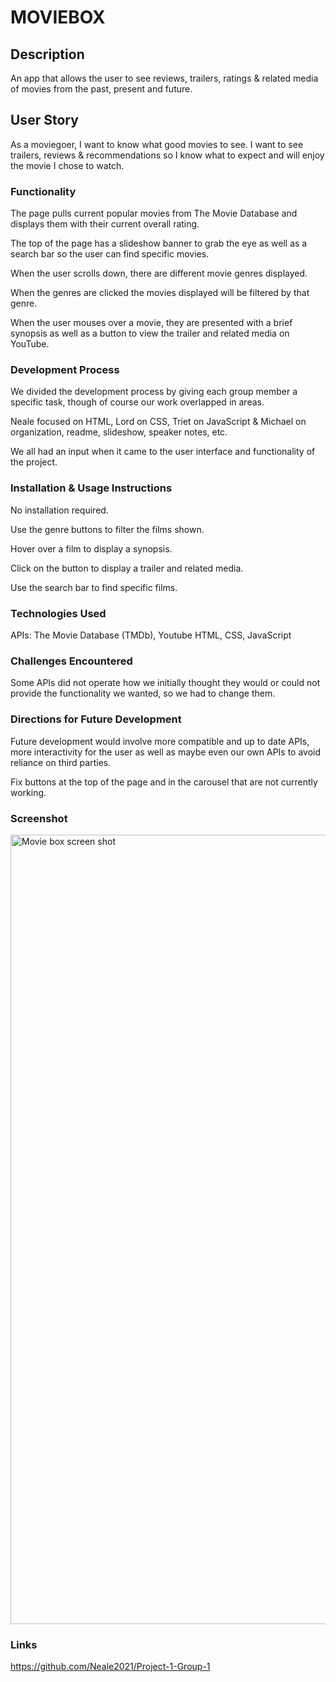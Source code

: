 # MOVIEBOX

## Description

An app that allows the user to see reviews, trailers, ratings & related media of movies from the past, present and future.

## User Story

As a moviegoer, I want to know what good movies to see. I want to see trailers, reviews & recommendations so I know what to expect and will enjoy the movie I chose to watch.

### Functionality

The page pulls current popular movies from The Movie Database and displays them with their current overall rating.

The top of the page has a slideshow banner to grab the eye as well as a search bar so the user can find specific movies.

When the user scrolls down, there are different movie genres displayed.

When the genres are clicked the movies displayed will be filtered by that genre.

When the user mouses over a movie, they are presented with a brief synopsis as well as a button to view the trailer and related media on YouTube.

### Development Process

We divided the development process by giving each group member a specific task, though of course our work overlapped in areas.

Neale focused on HTML, Lord on CSS, Triet on JavaScript & Michael on organization, readme, slideshow, speaker notes, etc.

We all had an input when it came to the user interface and functionality of the project.

### Installation & Usage Instructions

No installation required.

Use the genre buttons to filter the films shown.

Hover over a film to display a synopsis.

Click on the button to display a trailer and related media.

Use the search bar to find specific films.

### Technologies Used

APIs: The Movie Database (TMDb), Youtube
HTML, CSS, JavaScript

### Challenges Encountered

Some APIs did not operate how we initially thought they would or could not provide the functionality we wanted, so we had to change them.

### Directions for Future Development

Future development would involve more compatible and up to date APIs, more interactivity for the user as well as maybe even our own APIs to avoid
reliance on third parties.

Fix buttons at the top of the page and in the carousel that are not currently working.

### Screenshot

<img width="1263" alt="Movie box screen shot" src="https://user-images.githubusercontent.com/98126694/162852100-72a5010a-4924-4cde-af46-9759da58f4e7.png">

### Links


https://github.com/Neale2021/Project-1-Group-1


